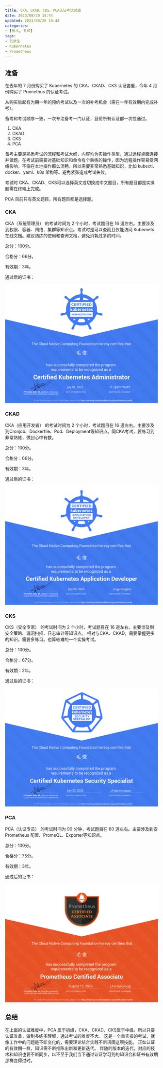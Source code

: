 ```yaml
---
title: CKA、CKAD、CKS、PCA认证考试总结
date: 2023/08/20 18:44
updated: 2023/08/20 18:44
categories:
- [技术, 考试]
tags:
- 云原生
- Kubernates
- Prometheus 
---
```

## 准备

在去年的 7 月份购买了 Kubernetes 的 CKA、CKAD、CKS 认证套餐，今年 4 月份购买了 Promethus 的认证考试。

从购买后起有为期一年的预约考试以及一次的补考机会（需在一年有效期内完成补考）。

备考和考试顺序一致，一次专注备考一门认证，目前所有认证都一次性通过。

1. CKA 
2. CKAD
3. CKS
4. PCA

备考主要是熟悉考试的流程和考试大纲，内容均为实操作类型，通过远程桌面连接并做题。在考试前需要对基础知识和命令有个熟练的操作，因为远程操作容易受网络影响，不像在本地操作那么流畅，所以需要非常熟悉基础知识，比如 kubectl、docker、yaml、k8s 架构等。避免紧张造成考试失败。

考试时 CKA、CKAD、CKS可以选择英文或切换成中文题目，所有题目都是实操题需在终端上完成。

PCA 目前只有英文题目，所有题目都是选择题。

### CKA

CKA（系统管理员） 的考试时间为 2 个小时，考试题目在 16 道左右。主要涉及到权限、容器、网络、集群等知识点。考试时是可以查阅且仅能访问 Kubernets 在线文档。建议熟练的使用和查询文档，避免消耗过多的时间。

总分：100分。

合格分：66分。

有效期：3年。

通过后的证书：

![CKA](./assets/CKA.png)

### CKAD

CKA（应用开发者） 的考试时间为 2 个小时，考试题目在 16 道左右。主要涉及到Cronjob、Dockerfile、Pod、Deployment等知识点。同CKA考试，要练习到非常熟练，做到心中有数。

总分：100分。

合格分：66分。

有效期：3年。

通过后的证书：

![CKAD](./assets/CKAD.png)

### CKS

CKS（安全专家） 的考试时间为 2 个小时，考试题目在 16 道左右。主要涉及到安全策略、漏洞扫描、日志审计等知识点。
相对与CKA、CKAD，需要掌握更多的知识，需要多练习。也算较难的一个实操考试。

总分：100分。

合格分：67分。

有效期：2年。

通过后的证书：

![CKS](./assets/CKS.png)

### PCA

PCA（认证专员） 的考试时间为 90 分钟，考试题目在 60 道左右。主要涉及到安 Prometheus 配置、PromeQL、Exporter等知识点。

总分：100分。

合格分：75分。

有效期：3年。

通过后的证书：

![PCA](./assets/PCA.png)

## 总结

在上面的认证难度中，PCA 属于初级，CKA、CKAD、CKS属于中级。所以只要认证准备，做到多练多理解，通过考试的难度不大。
这是一个重实操的考试，就像工作中的问题是不断变化的，需要理论结合实践不断巩固这项技能。
正如认证的有效期一样，知识需不断推陈出新和更新迭代。
伴随的版本的迭代，对应的技术和知识也要不断同步，以不至于我们当下通过认证学习到的知识会和证书有效期那样变得过时。